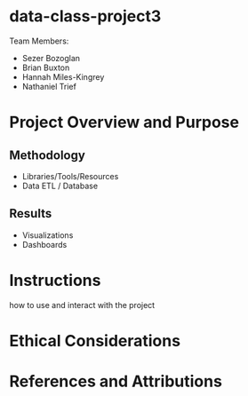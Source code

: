# data-class-project3

Team Members:
- Sezer Bozoglan
- Brian Buxton
- Hannah Miles-Kingrey
- Nathaniel Trief


# Project Overview and Purpose
## Methodology
- Libraries/Tools/Resources
- Data ETL / Database

## Results
- Visualizations
- Dashboards

# Instructions 
how to use and interact with the project

# Ethical Considerations

# References and Attributions
